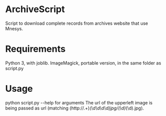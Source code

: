 # ArchiveScript
Script to download complete records from archives website that use Mnesys.

# Requirements
Python 3, with joblib.
ImageMagick, portable version, in the same folder as script.py

# Usage
python script.py --help for arguments
The url of the upperleft image is being passed as url (matching (http:\/\/.+)_(\d\d\d\d)_jpg_\/(\d)_(\d).jpg).
